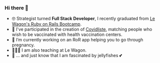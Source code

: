 ### Hi there 👋

- 🤓  Strategist turned **Full Stack Developer**, I recently graduated from [Le Wagon's Ruby on Rails Bootcamp](https://github.com/lewagon).
- 🦠 I've participated in the creation of [Covidliste](https://github.com/hostolab/covidliste), matching people who wish to be vaccinated with health vaccination centers.
- 🔭  I’m currently working on an RoR app helping you to go through pregnancy.
- 👩🏻‍🏫  I am also teaching at Le Wagon.
- 🐙 ... and just know that I am fascinated by jellyfishes 💕

<!--
**colinemarie/colinemarie** is a ✨ _special_ ✨ repository because its `README.md` (this file) appears on your GitHub profile.

Here are some ideas to get you started:

- 🔭 I’m currently working on ...
- 🌱 I’m currently learning ...
- 👯 I’m looking to collaborate on ...
- 🤔 I’m looking for help with ...
- 💬 Ask me about ...
- 📫 How to reach me: ...
- 😄 Pronouns: ...
- ⚡ Fun fact: ...
-->
